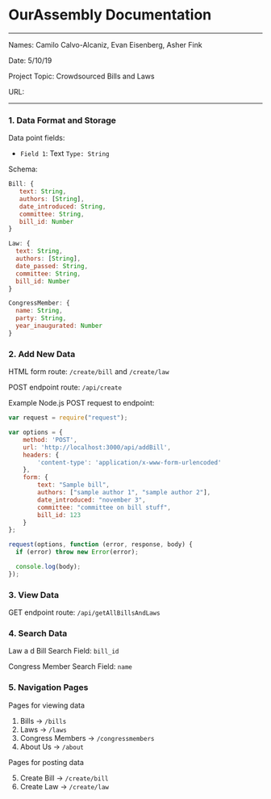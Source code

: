 
# OurAssembly Documentation

---

Names: Camilo Calvo-Alcaniz,  Evan Eisenberg, Asher Fink

Date: 5/10/19

Project Topic: Crowdsourced Bills and Laws

URL:

---

### 1. Data Format and Storage

Data point fields:
- `Field 1`: Text      `Type: String`

Schema:
```javascript
Bill: {
   text: String,
   authors: [String],
   date_introduced: String,
   committee: String,
   bill_id: Number
}

Law: {
  text: String,
  authors: [String],
  date_passed: String,
  committee: String,
  bill_id: Number
}

CongressMember: {
  name: String,
  party: String,
  year_inaugurated: Number
}
```

### 2. Add New Data

HTML form route: `/create/bill` and `/create/law`

POST endpoint route: `/api/create`

Example Node.js POST request to endpoint:
```javascript
var request = require("request");

var options = {
    method: 'POST',
    url: 'http://localhost:3000/api/addBill',
    headers: {
        'content-type': 'application/x-www-form-urlencoded'
    },
    form: {
        text: "Sample bill",
        authors: ["sample author 1", "sample author 2"],
        date_introduced: "november 3",
        committee: "committee on bill stuff",
        bill_id: 123
    }
};

request(options, function (error, response, body) {
  if (error) throw new Error(error);

  console.log(body);
});
```

### 3. View Data

GET endpoint route: `/api/getAllBillsAndLaws`

### 4. Search Data

Law a d Bill Search Field: `bill_id`

Congress Member Search Field: `name`

### 5. Navigation Pages

Pages for viewing data
1. Bills -> `/bills`
2. Laws -> `/laws`
3. Congress Members -> `/congressmembers`
4. About Us -> `/about`

Pages for posting data

5. Create Bill -> `/create/bill`
6. Create Law -> `/create/law`


